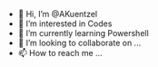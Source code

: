 - 👋 Hi, I’m @AKuentzel
- 👀 I’m interested in Codes
- 🌱 I’m currently learning Powershell
- 💞️ I’m looking to collaborate on ...
- 📫 How to reach me ...

<!---
AKuentzel/AKuentzel is a ✨ special ✨ repository because its `README.md` (this file) appears on your GitHub profile.
You can click the Preview link to take a look at your changes.
--->
